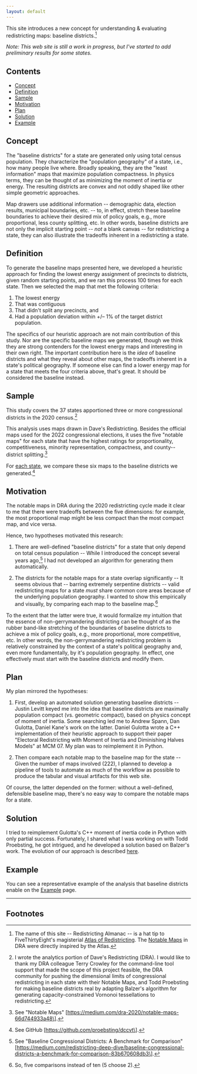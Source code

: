 ```yaml
---
layout: default
---
```


This site introduces a new concept for understanding & evaluating redistricting maps: baseline districts.[^1]

*Note: This web site is still a work in progress, but I've started to add preliminary results for some states.*

## Contents

- [Concept](#concept)
- [Definition](#definition)
- [Sample](#sample)
- [Motivation](#motivation)
- [Plan](#plan)
- [Solution](#solution)
- [Example](#example)

## Concept

The "baseline districts" for a state are generated only using total census population. 
They characterize the "population geography" of a state, i.e., how many people live where.
Broadly speaking, they are the "least information" maps that maximize population compactness.
In physics terms, they can be thought of as minimizing the moment of inertia or energy.
The resulting districts are convex and not oddly shaped like other simple geometric approaches.

Map drawers use additional information -- demographic data, election results, municipal boundaries, etc. -- to, in effect,
stretch these baseline boundaries to achieve their desired mix of policy goals, e.g., more proportional, less county splitting, etc.
In other words, baseline districts are not only the implicit starting point -- *not* a blank canvas -- for redistricting a state,
they can also illustrate the tradeoffs inherent in a redistricting a state.

## Definition

To generate the baseline maps presented here, we developed a heuristic approach for finding the lowest energy assignment of precincts to districts, given random starting points, and we ran this process 100 times for each state.
Then we selected the map that met the following criteria:

1. The lowest energy
2. That was contiguous
3. That didn't split any precincts, and
4. Had a population deviation within +/– 1% of the target district population.

The specifics of our heuristic approach are not main contribution of this study.
Nor are the specific baseline maps we generated, though we think they are strong contenders for the lowest energy maps
and interesting in their own right.
The important contribution here is the *idea* of baseline districts and what they reveal about other maps, the tradeoffs inherent in a state\'s political geography.
If someone else can find a lower energy map for a state that meets the four criteria above, that's great. 
It should be considered the baseline instead.

## Sample

This study covers the 37 states apportioned three or more congressional districts in the 2020 census.[^2]

This analysis uses maps drawn in Dave's Redistricting. Besides the
official maps used for the 2022 congressional elections, it uses the
five "notable maps" for each state that have the highest ratings for
proportionality, competitiveness, minority representation, compactness,
and county--district splitting.[^3] 

For [each state](./_pages/states.markdown), we compare these six maps to the baseline districts we generated.[^4]

## Motivation

The notable maps in DRA during the 2020 redistricting
cycle made it clear to me that there were tradeoffs between the five dimensions:
for example, the most proportional map might be less compact than the
most compact map, and vice versa.

Hence, two hypotheses motivated this research:

1.  There are well-defined "baseline districts" for a state that only
    depend on total census population -- While I introduced the concept
    several years ago,[^5] I had not developed an algorithm for
    generating them automatically.

2.  The districts for the notable maps for a state overlap significantly
    -- It seems obvious that -- barring extremely serpentine districts
    -- valid redistricting maps for a state *must* share common core
    areas because of the underlying population geography. 
    I wanted to show this empirically and visually, by comparing
    each map to the baseline map.[^6]

To the extent that the latter were true, it would formalize my intuition
that the essence of non-gerrymandering districting can be thought of as
the rubber band-like stretching of the boundaries of baseline districts
to achieve a mix of policy goals, e.g., more proportional, more competitive,
etc. In other words, the non-gerrymandering redistricting problem is
relatively constrained by the context of a state's political geography
and, even more fundamentally, by it's population geography. In effect,
one effectively must start with the baseline districts and modify them.

## Plan

My plan mirrored the hypotheses:

1.  First, develop an automated solution generating baseline districts \--
    Justin Levitt keyed me into the idea that baseline districts are
    maximally population compact (vs. geometric compact), based on
    physics concept of moment of inertia. Some searching led me to
    Andrew Spann, Dan Gulotta, Daniel Kane\'s work on the latter. Daniel
    Gulotta wrote a C++ implementation of their heuristic approach to
    support their paper \"Electoral Redistricting with Moment of Inertia
    and Diminishing Halves Models\" at MCM 07. My plan was to
    reimplement it in Python.

2.  Then compare each notable map to the baseline map for the state -- Given the
    number of maps involved (222), I planned to develop a pipeline of
    tools to automate as much of the workflow as possible to produce the
    tabular and visual artifacts for this web site.

Of course, the latter depended on the former: without a well-defined,
defensible baseline map, there's no easy way to compare the notable maps
for a state.

## Solution 

I tried to reimplement Gulotta's C++ moment of inertia code in Python with
only partial success. Fortunately, I shared what I was working on with
Todd Proebsting, he got intrigued, and he developed a solution based on Balzer's work.
The evolution of our approach is described [here](./_pages/history.markdown).

## Example

You can see a representative example of the analysis that baseline districts enable on the [Example](./_pages/example.markdown) page.

---

## Footnotes

[^1]: The name of this site -- Redistricting Almanac -- is a hat tip to FiveThirtyEight's magisterial
    [Atlas of Redistricting](https://medium.com/dra-2020/atlas-of-redistricting-maps-14ea4d0874e5). 
    The [Notable Maps](https://medium.com/dra-2020/notable-maps-66d744933a48) in DRA were directly inspired by the Atlas.

[^2]: I wrote the analytics portion of Dave\'s Redistricting (DRA). I
    would like to thank my DRA colleague Terry Crowley for the
    command-line tool support that made the scope of this project
    feasible, the DRA community for pushing the dimensional limits of
    congressional redistricting in each state with their Notable Maps,
    and Todd Proebsting for making baseline districts real by adapting
    Balzer's algorithm for generating capacity-constrained Vornonoi
    tessellations to redistricting.

[^3]: See "Notable Maps"
    \[https://medium.com/dra-2020/notable-maps-66d744933a48\].

[^4]: See GitHub \[https://github.com/proebsting/dccvt\].

[^5]: See "Baseline Congressional Districts: A Benchmark for Comparison"
    \[https://medium.com/redistricting-deep-dive/baseline-congressional-districts-a-benchmark-for-comparison-83b670608db3\].

[^6]: So, five comparisons instead of ten (5 choose 2).
